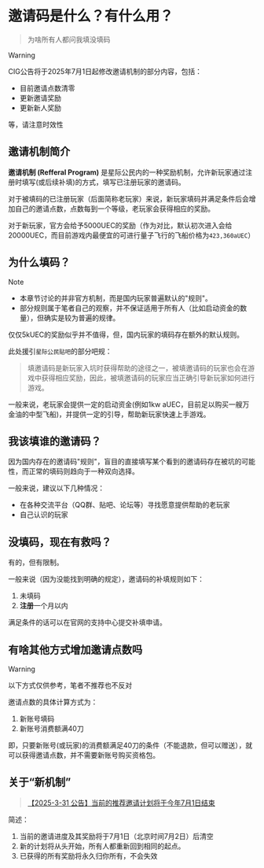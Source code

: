 # 邀请码是什么？有什么用？

> 为啥所有人都问我填没填码

> [!WARNING]
> ​CIG公告将于2025年7月1日起修改邀请机制的部分内容，包括：
> - 目前邀请点数清零
> - 更新邀请奖励
> - 更新新人奖励
> 
> ​等，请注意时效性

## 邀请机制简介

**邀请机制 (Refferal Program)** 是星际公民内的一种奖励机制，允许新玩家通过注册时填写(或后续补填)的方式，填写已注册玩家的邀请码。

对于被填码的已注册玩家（后面简称老玩家）来说，新玩家填码并满足条件后会增加自己的邀请点数，点数每到一个等级，老玩家会获得相应的奖励。

对于新玩家，官方会给予5000UEC的奖励（作为对比，默认初次进入会给20000UEC，而目前游戏内最便宜的可进行量子飞行的飞船价格为`423,360aUEC`）

## 为什么填码？

> [!NOTE]
> - 本章节讨论的并非官方机制，而是国内玩家普遍默认的"规则"。
> - 部分规则属于笔者自己的观察，并不保证适用于所有人（比如启动资金的数量），但确实是较为普遍的规律。

仅仅5kUEC的奖励似乎并不值得，但，国内玩家的填码存在额外的默认规则。

此处援引`星际公民贴吧`的部分吧规：
> 填邀请码是新玩家入坑时获得帮助的途径之一，被填邀请码的玩家也会在游戏中获得相应奖励，因此，被填邀请码的玩家应当正确引导新玩家如何进行游戏。

一般来说，老玩家会提供一定的启动资金(例如1kw aUEC，目前足以购买一艘万金油的中型飞船)，并提供一定的引导，帮助新玩家快速上手游戏。

## 我该填谁的邀请码？

因为国内存在的邀请码"规则"，盲目的直接填写某个看到的邀请码存在被坑的可能性，而正常的填码则趋向于一种双向选择。

一般来说，建议以下几种情况：
- 在各种交流平台（QQ群、贴吧、论坛等）寻找愿意提供帮助的老玩家
- 自己认识的玩家

## 没填码，现在有救吗？

有的，但有限制。

一般来说（因为没能找到明确的规定），邀请码的补填规则如下：
1. 未填码
2. **注册**一个月以内

满足条件的话可以在官网的支持中心提交补填申请。

## 有啥其他方式增加邀请点数吗

> [!WARNING]
> 以下方式仅供参考，笔者不推荐也不反对

邀请点数的具体计算方式为：
1. 新账号填码
2. 新账号消费额满40刀

即，只要新账号(或玩家)的消费额满足40刀的条件（不能退款，但可以赠送），就可以获得邀请点数，并不需要新账号购买资格包。

## 关于“新机制”

> [【2025-3-31 公告】当前的推荐邀请计划将于今年7月1日结束](https://tieba.baidu.com/p/9615642760)

简述：
1. 当前的邀请进度及其奖励将于7月1日（北京时间7月2日）后清空
2. 新的计划将从头开始，所有人都重新回到相同的起点。
3. 已获得的所有奖励将永久归你所有，不会失效
